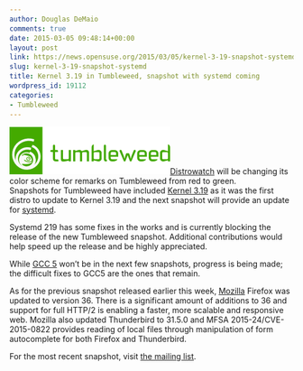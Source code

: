 ```yaml
---
author: Douglas DeMaio
comments: true
date: 2015-03-05 09:48:14+00:00
layout: post
link: https://news.opensuse.org/2015/03/05/kernel-3-19-snapshot-systemd/
slug: kernel-3-19-snapshot-systemd
title: Kernel 3.19 in Tumbleweed, snapshot with systemd coming
wordpress_id: 19112
categories:
- Tumbleweed
---
```


[![Tumbleweed](/wp-content/uploads/2015/01/Tumbleweed.png)](/wp-content/uploads/2015/01/Tumbleweed.png)[Distrowatch](http://distrowatch.com/table.php?distribution=suse) will be changing its color scheme for remarks on Tumbleweed from red to green. Snapshots for Tumbleweed have included [Kernel 3.19](https://www.kernel.org) as it was the first distro to update to Kernel 3.19 and the next snapshot will provide an update for [systemd](https://wiki.archlinux.org/index.php/systemd).

Systemd 219 has some fixes in the works and is currently blocking the release of the new Tumbleweed snapshot. Additional contributions would help speed up the release and be highly appreciated.

While [GCC 5](https://gcc.gnu.org/gcc-5/changes.html) won’t be in the next few snapshots, progress is being made; the difficult fixes to GCC5 are the ones that remain.

As for the previous snapshot released earlier this week, [Mozilla](https://support.mozilla.org/en-US/) Firefox was updated to version 36. There is a significant amount of additions to 36 and support for full HTTP/2 is enabling a faster, more scalable and responsive web. Mozilla also updated Thunderbird to 31.5.0 and MFSA 2015-24/CVE-2015-0822 provides reading of local files through manipulation of form autocomplete for both Firefox and Thunderbird.

For the most recent snapshot, visit [the mailing list](http://bit.ly/1B9MTi5).

